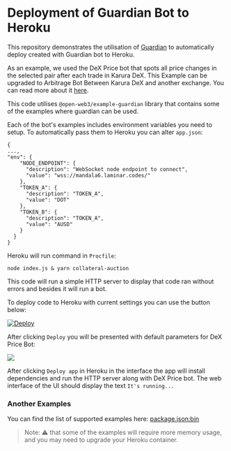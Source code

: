 # Deployment of Guardian Bot to Heroku

This repository demonstrates the utilisation of [Guardian](https://github.com/open-web3-stack/guardian) to automatically deploy created with Guardian bot to Heroku.

As an example, we used the DeX Price bot that spots all price changes in the selected pair after each trade in Karura DeX. This Example can be upgraded to Arbitrage Bot Between Karura DeX and another exchange. You can read more about it [here](https://github.com/open-web3-stack/guardian/tree/master/packages/example-guardian#dex-price-guardian-bot-for-acalakarura).

This code utilises `@open-web3/example-guardian` library that contains some of the examples where guardian can be used.

Each of the bot's examples includes environment variables you need to setup. To automatically pass them to Heroku you can alter `app.json`:
```json=
{
...,
"env": {
    "NODE_ENDPOINT": {
      "description": "WebSocket node endpoint to connect",
      "value": "wss://mandala6.laminar.codes/"
    },
    "TOKEN_A": {
      "description": "TOKEN_A",
      "value": "DOT"
    },
    "TOKEN_B": {
      "description": "TOKEN_A",
      "value": "AUSD"
    }
  }
}
```

Heroku will run command in `Procfile`:
```bash=
node index.js & yarn collateral-auction
```

This code will run a simple HTTP server to display that code ran without errors and besides it will run a bot.

To deploy code to Heroku with current settings you can use the button below:

[![Deploy](https://www.herokucdn.com/deploy/button.svg)](https://heroku.com/deploy?template=https://github.com/AcalaNetwork/collateral-auction-bot-template)


After clicking `Deploy` you will be presented with default parameters for DeX Price Bot:

![](https://i.imgur.com/f8BK02X.png)

After clicking `Deploy app` in Heroku in the interface the app will install dependencies and run the HTTP server along with DeX Price bot. The web interface of the UI should display the text `It's running...`

### Another Examples

You can find the list of supported examples here:
[package.json:bin](https://github.com/open-web3-stack/guardian/blob/a6fc3967b1a9568c3d9cc4f84324ffe047b95b1d/packages/example-guardian/package.json#L7)

> Note: :warning: that some of the examples will require more memory usage, and you may need to upgrade your Heroku container.